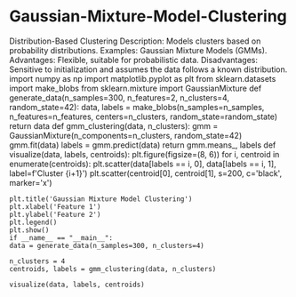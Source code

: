 # Gaussian-Mixture-Model-Clustering
Distribution-Based Clustering Description: Models clusters based on probability distributions. Examples: Gaussian Mixture Models (GMMs). Advantages: Flexible, suitable for probabilistic data. Disadvantages: Sensitive to initialization and assumes the data follows a known distribution.
import numpy as np
import matplotlib.pyplot as plt
from sklearn.datasets import make_blobs
from sklearn.mixture import GaussianMixture
def generate_data(n_samples=300, n_features=2, n_clusters=4, random_state=42):
    data, labels = make_blobs(n_samples=n_samples, n_features=n_features, centers=n_clusters, random_state=random_state)
    return data
    def gmm_clustering(data, n_clusters):
    gmm = GaussianMixture(n_components=n_clusters, random_state=42)
    gmm.fit(data)
    labels = gmm.predict(data)
    return gmm.means_, labels
    def visualize(data, labels, centroids):
    plt.figure(figsize=(8, 6))
    for i, centroid in enumerate(centroids):
        plt.scatter(data[labels == i, 0], data[labels == i, 1], label=f'Cluster {i+1}')
        plt.scatter(centroid[0], centroid[1], s=200, c='black', marker='x')

    plt.title('Gaussian Mixture Model Clustering')
    plt.xlabel('Feature 1')
    plt.ylabel('Feature 2')
    plt.legend()
    plt.show()
    if __name__ == "__main__":
    data = generate_data(n_samples=300, n_clusters=4)

    n_clusters = 4
    centroids, labels = gmm_clustering(data, n_clusters)

    visualize(data, labels, centroids)
